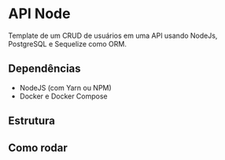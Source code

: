 # API Node
Template de um CRUD de usuários em uma API usando NodeJs, PostgreSQL e Sequelize como ORM.

## Dependências
- NodeJS (com Yarn ou NPM)
- Docker e Docker Compose

## Estrutura

## Como rodar


